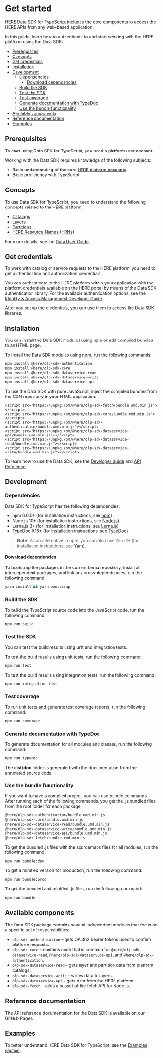 # Get started

HERE Data SDK for TypeScript includes the core components to access the HERE APIs from any web-based application.

In this guide, learn how to authenticate to and start working with the HERE platform using the Data SDK:

- [Prerequisites](#prerequisites)
- [Concepts](#concepts)
- [Get credentials](#get-credentials)
- [Installation](#installation)
- [Development](#development)
  - [Dependencies](#dependencies)
    - [Download dependencies](#download-dependencies)
  - [Build the SDK](#build-the-sdk)
  - [Test the SDK](#test-the-sdk)
  - [Test coverage](#test-coverage)
  - [Generate documentation with TypeDoc](#generate-documentation-with-typedoc)
  - [Use the bundle functionality](#use-the-bundle-functionality)
- [Available components](#available-components)
- [Reference documentation](#reference-documentation)
- [Examples](#examples)

## Prerequisites

To start using Data SDK for TypeScript, you need a platform user account.

Working with the Data SDK requires knowledge of the following subjects:

- Basic understanding of the core [HERE platform concepts](#concepts).
- Basic proficiency with TypeScript.

## Concepts

To use Data SDK for TypeScript, you need to understand the following concepts related to the HERE platform:

* [Catalogs](https://developer.here.com/documentation/data-api/data_dev_guide/rest/catalogs.html)
* [Layers](https://developer.here.com/documentation/data-api/data_dev_guide/rest/layers.html)
* [Partitions](https://developer.here.com/documentation/data-api/data_dev_guide/rest/partitions.html)
* [HERE Resource Names (HRNs)](https://developer.here.com/documentation/data-api/data_dev_guide/rest/hrn.html)

For more details, see the [Data User Guide](https://developer.here.com/documentation/data-user-guide/index.html).

## Get credentials

To work with catalog or service requests to the HERE platform, you need to get authentication and authorization credentials.

You can authenticate to the HERE platform within your application with the platform credentials available on the HERE portal by means of the Data SDK authentication library. For the available authentication options, see the [Identity & Access Management Developer Guide](https://developer.here.com/documentation/identity-access-management/dev_guide/index.html).

After you set up the credentials, you can use them to access the Data SDK libraries.

## Installation

You can install the Data SDK modules using npm or add compiled bundles to an HTML page.

To install the Data SDK modules using npm, run the following commands:

```sh
npm install @here/olp-sdk-authentication
npm install @here/olp-sdk-core
npm install @here/olp-sdk-dataservice-read
npm install @here/olp-sdk-dataservice-write
npm install @here/olp-sdk-dataservice-api
```

To use the Data SDK with pure JavaScript, inject the compiled bundles from the CDN repository in your HTML application.

```
<script src="https://unpkg.com/@here/olp-sdk-fetch/bundle.umd.min.js"></script> 
<script src="https://unpkg.com/@here/olp-sdk-core/bundle.umd.min.js"></script> 
<script src="https://unpkg.com/@here/olp-sdk-authentication/bundle.umd.min.js"></script> 
<script src="https://unpkg.com/@here/olp-sdk-dataservice-api/bundle.umd.min.js"></script> 
<script src="https://unpkg.com/@here/olp-sdk-dataservice-read/bundle.umd.min.js"></script> 
<script src="https://unpkg.com/@here/olp-sdk-dataservice-write/bundle.umd.min.js"></script> 
```

To learn how to use the Data SDK, see the <a href="https://developer.here.com/documentation/sdk-typescript/dev_guide/index.html" target="blank">Developer Guide</a> and <a href="https://developer.here.com/documentation/sdk-typescript/api_reference/index.html"  target="_blank">API Reference</a>.

## Development

### Dependencies

Data SDK for TypeScript has the following dependencies:

- npm 6.0.0+ (for installation instructions, see <a href="https://www.npmjs.com/" target="_blank">npm</a>)
- Node.js 10+ (for installation instructions, see <a href="http://nodejs.org" target="_blank">Node.js</a>)
- Lerna.js 3+ (for installation instructions, see <a href="http://lerna.js.org" target="_blank">Lerna.js</a>)
- TypeDoc 0.15+ (for installation instructions, see <a href="http://typedoc.org" target="_blank">TypeDoc</a>)

> **Note:** As an alternative to npm, you can also use Yarn 1+ (for installation instructions, see <a href="http://yarnpkg.com" target="_blank">Yarn</a>).

#### Download dependencies

To bootstrap the packages in the current Lerna repository, install all interdependent packages, and link any cross-dependencies, run the following command:

```sh
yarn install && yarn bootstrap
```

### Build the SDK

To build the TypeScript source code into the JavaScript code, run the following command:

```sh
npm run build
```

### Test the SDK

You can test the build results using unit and integration tests.

To test the build results using unit tests, run the following command:

```sh
npm run test
```

To test the build results using integration tests, run the following command:

```sh
npm run integration-test
```

### Test coverage

To run unit tests and generate test coverage reports, run the following command:

```sh
npm run coverage
```

### Generate documentation with TypeDoc

To generate documentation for all modules and classes, run the following command:

```sh
npm run typedoc
```

The **dist/doc** folder is generated with the documentation from the annotated source code.

### Use the bundle functionality

If you want to have a compiled project, you can use bundle commands. After running each of the following commands, you get the .js bundled files from the root folder for each package:

```sh
@here/olp-sdk-authentication/bundle.umd.min.js
@here/olp-sdk-core/bundle.umd.min.js
@here/olp-sdk-dataservice-read/bundle.umd.min.js
@here/olp-sdk-dataservice-write/bundle.umd.min.js
@here/olp-sdk-dataservice-api/bundle.umd.min.js
@here/olp-sdk-fetch/bundle.umd.min.js
```

To get the bundled .js files with the sourcemaps files for all modules, run the following command:

```sh
npm run bundle:dev
```

To get a minified version for production, run the following command:

```sh
npm run bundle:prod
```

To get the bundled and minified .js files, run the following command:

```sh
npm run bundle
```

## Available components

The Data SDK package contains several independent modules that focus on a specific set of responsibilities:

- `olp-sdk-authentication` – gets OAuth2 bearer tokens used to confirm platform requests.
- `olp-sdk-core` – contains code that is common for `@here/olp-sdk-dataservice-read`, `@here/olp-sdk-dataservice-api`, and `@here/olp-sdk-authentication`.
- `olp-sdk-dataservice-read` – gets layer and partition data from platform catalogs.
- `olp-sdk-dataservice-write` – writes data to layers.
- `olp-sdk-dataservice-api` – gets data from the HERE platform.
- `olp-sdk-fetch` – adds a subset of the fetch API for Node.js.

## Reference documentation

The API reference documentation for the Data SDK is available on our <a href="https://heremaps.github.io/here-data-sdk-typescript/" target="_blank">GitHub Pages</a>.

## Examples

To better understand HERE Data SDK for TypeScript, see the [Examples section](../examples/README.md).
